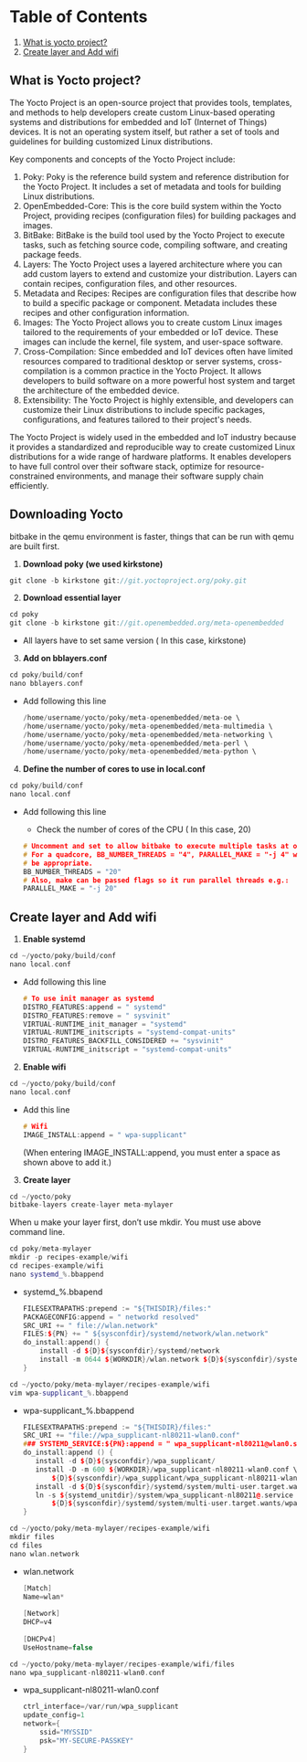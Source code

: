 # Table of Contents
1. [What is yocto project?](https://github.com/leeoodol/DES_03.Head-Unit/edit/main/README.md#what-is-yocto-project)
2. [Create layer and Add wifi](https://github.com/leeoodol/DES_03.Head-Unit/edit/main/README.md#create-layer-and-add-wifi:~:text=Create%20layer%20and%20Add%20wifi)


## What is Yocto project?

The Yocto Project is an open-source project that provides tools, templates, and methods to help developers create custom Linux-based operating systems and distributions for embedded and IoT (Internet of Things) devices. It is not an operating system itself, but rather a set of tools and guidelines for building customized Linux distributions.

Key components and concepts of the Yocto Project include:

1. Poky: Poky is the reference build system and reference distribution for the Yocto Project. It includes a set of metadata and tools for building Linux distributions.
2. OpenEmbedded-Core: This is the core build system within the Yocto Project, providing recipes (configuration files) for building packages and images.
3. BitBake: BitBake is the build tool used by the Yocto Project to execute tasks, such as fetching source code, compiling software, and creating package feeds.
4. Layers: The Yocto Project uses a layered architecture where you can add custom layers to extend and customize your distribution. Layers can contain recipes, configuration files, and other resources.
5. Metadata and Recipes: Recipes are configuration files that describe how to build a specific package or component. Metadata includes these recipes and other configuration information.
6. Images: The Yocto Project allows you to create custom Linux images tailored to the requirements of your embedded or IoT device. These images can include the kernel, file system, and user-space software.
7. Cross-Compilation: Since embedded and IoT devices often have limited resources compared to traditional desktop or server systems, cross-compilation is a common practice in the Yocto Project. It allows developers to build software on a more powerful host system and target the architecture of the embedded device.
8. Extensibility: The Yocto Project is highly extensible, and developers can customize their Linux distributions to include specific packages, configurations, and features tailored to their project's needs.

The Yocto Project is widely used in the embedded and IoT industry because it provides a standardized and reproducible way to create customized Linux distributions for a wide range of hardware platforms. It enables developers to have full control over their software stack, optimize for resource-constrained environments, and manage their software supply chain efficiently.

## Downloading Yocto

bitbake in the qemu environment is faster, things that can be run with qemu are built first.

1. **Download poky (we used kirkstone)**

```cpp
git clone -b kirkstone git://git.yoctoproject.org/poky.git
```

2. **Download essential layer**

```cpp
cd poky
git clone -b kirkstone git://git.openembedded.org/meta-openembedded
```

- All layers have to set same version ( In this case, kirkstone)

3. ****************************************Add on bblayers.conf****************************************

```cpp
cd poky/build/conf
nano bblayers.conf
```

- Add following this line
    
    ```cpp
    /home/username/yocto/poky/meta-openembedded/meta-oe \
    /home/username/yocto/poky/meta-openembedded/meta-multimedia \
    /home/username/yocto/poky/meta-openembedded/meta-networking \
    /home/username/yocto/poky/meta-openembedded/meta-perl \
    /home/username/yocto/poky/meta-openembedded/meta-python \
    ```
    

4. **Define the number of cores to use in local.conf**

```cpp
cd poky/build/conf
nano local.conf
```

- Add following this line
    - Check the number of cores of the CPU  ( In this case, 20)
    
    ```cpp
    # Uncomment and set to allow bitbake to execute multiple tasks at once. 
    # For a quadcore, BB_NUMBER_THREADS = "4", PARALLEL_MAKE = "-j 4" would 
    # be appropriate. 
    BB_NUMBER_THREADS = "20" 
    # Also, make can be passed flags so it run parallel threads e.g.: 
    PARALLEL_MAKE = "-j 20"
    ```
    

## Create layer and Add wifi

1. **Enable systemd**

```cpp
cd ~/yocto/poky/build/conf
nano local.conf
```

- Add following this line
    
    ```cpp
    # To use init manager as systemd
    DISTRO_FEATURES:append = " systemd"
    DISTRO_FEATURES:remove = " sysvinit"
    VIRTUAL-RUNTIME_init_manager = "systemd"
    VIRTUAL-RUNTIME_initscripts = "systemd-compat-units"
    DISTRO_FEATURES_BACKFILL_CONSIDERED += "sysvinit"
    VIRTUAL-RUNTIME_initscript = "systemd-compat-units"
    ```
    

2. **Enable wifi**

```cpp
cd ~/yocto/poky/build/conf
nano local.conf
```

- Add this line
    
    ```cpp
    # Wifi
    IMAGE_INSTALL:append = " wpa-supplicant"
    ```
    
    (When entering IMAGE_INSTALL:append, you must enter a space as shown above to add it.)
    
3. ************************Create layer************************

```cpp
cd ~/yocto/poky
bitbake-layers create-layer meta-mylayer
```

When u make your layer first, don’t use mkdir. You must use above command line.

```cpp
cd poky/meta-mylayer
mkdir -p recipes-example/wifi
cd recipes-example/wifi
nano systemd_%.bbappend
```

- systemd_%.bbapend
    
    ```cpp
    FILESEXTRAPATHS:prepend := "${THISDIR}/files:"
    PACKAGECONFIG:append = " networkd resolved"
    SRC_URI += " file://wlan.network"
    FILES:${PN} += " ${sysconfdir}/systemd/network/wlan.network"
    do_install:append() {
        install -d ${D}${sysconfdir}/systemd/network
        install -m 0644 ${WORKDIR}/wlan.network ${D}${sysconfdir}/systemd/network
    }
    ```
    

```cpp
cd ~/yocto/poky/meta-mylayer/recipes-example/wifi
vim wpa-supplicant_%.bbappend
```

- wpa-supplicant_%.bbappend
    
    ```cpp
    FILESEXTRAPATHS:prepend := "${THISDIR}/files:"
    SRC_URI += "file://wpa_supplicant-nl80211-wlan0.conf"
    ### SYSTEMD_SERVICE:${PN}:append = " wpa_supplicant-nl80211@wlan0.service"
    do_install:append () {
       install -d ${D}${sysconfdir}/wpa_supplicant/
       install -D -m 600 ${WORKDIR}/wpa_supplicant-nl80211-wlan0.conf \ 
           ${D}${sysconfdir}/wpa_supplicant/wpa_supplicant-nl80211-wlan0.conf
       install -d ${D}${sysconfdir}/systemd/system/multi-user.target.wants/
       ln -s ${systemd_unitdir}/system/wpa_supplicant-nl80211@.service \
       	   ${D}${sysconfdir}/systemd/system/multi-user.target.wants/wpa_supplicant-nl80211@wlan0.service
    }
    ```
    

```cpp
cd ~/yocto/poky/meta-mylayer/recipes-example/wifi
mkdir files
cd files
nano wlan.network
```

- wlan.network
    
    ```cpp
    [Match]
    Name=wlan*
        
    [Network]
    DHCP=v4
        
    [DHCPv4]
    UseHostname=false
    ```
    

```cpp
cd ~/yocto/poky/meta-mylayer/recipes-example/wifi/files
nano wpa_supplicant-nl80211-wlan0.conf
```

- wpa_supplicant-nl80211-wlan0.conf
    
    ```cpp
    ctrl_interface=/var/run/wpa_supplicant
    update_config=1
    network={
        ssid="MYSSID"
        psk="MY-SECURE-PASSKEY"
    }
    ```
